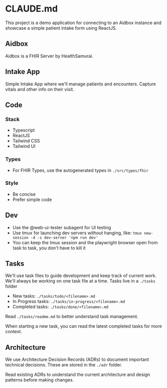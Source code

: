 # CLAUDE.md

This project is a demo application for connecting to an Aidbox instance and showcase a simple patient intake form using ReactJS.

## Aidbox

Aidbox is a FHIR Server by HealthSamurai.

## Intake App

Simple Intake App where we'll manage patients and encounters. Capture vitals and other info on their visit.

## Code

### Stack

- Typescript
- ReactJS
- Tailwind CSS
- Tailwind UI

### Types

- For FHIR Types, use the autogenerated types in `./src/types/fhir`

### Style

- Be concise
- Prefer simple code

## Dev

- Use the @web-ui-tester subagent for UI testing
- Use tmux for launching dev servers without hanging, like: `tmux new-session -d -s dev-server 'npm run dev'` 
- You can keep the tmux session and the playwright browser open from task to task, you don't have to kill it

## Tasks

We'll use task files to guide development and keep track of current work. We'll always be working on one task file at a time. Tasks live in a `./tasks` folder

- New tasks: `./tasks/todo/<filename>.md`
- In Progress tasks: `./tasks/in-progress/<filename>.md`
- Completed tasks: `./tasks/done/<filename>.md`

Read `./tasks/readme.md` to better understand task management.

When starting a new task, you can read the latest completed tasks for more context.

## Architecture

We use Architecture Decision Records (ADRs) to document important technical decisions. These are stored in the `./adr` folder.

Read existing ADRs to understand the current architecture and design patterns before making changes.
